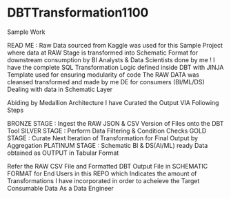 # DBTTransformation1100
Sample Work 

READ ME :
Raw Data sourced from Kaggle was used for this Sample Project where data at RAW Stage is transformed into Schematic Format for downstream consumption by BI Analysts & Data Scientists done by me ! 
I have the complete SQL Transformation Logic defined inside DBT with JINJA Template used for ensuring modularity of code The RAW DATA was cleansed transformed and made by me DE for consumers (BI/ML/DS)
Dealing with data in Schematic Layer 

Abiding by Medallion Architecture I have Curated the Output VIA Following Steps 

BRONZE STAGE : Ingest the RAW JSON & CSV Version of Files onto the DBT Tool
SILVER STAGE : Perform Data Filtering & Condition Checks 
GOLD STAGE : Curate Next Iteration of Transformation for Final Output by Aggregation 
PLATINUM STAGE : Schematic BI & DS(AI/ML) ready Data obtained as OUTPUT in Tabular Format 


Refer the RAW CSV File and Formatted DBT Output File in SCHEMATIC FORMAT for End Users in this REPO which Indicates the amount of Transformations I have incorporated in order to acheieve the Target Consumable Data 
As a Data Engineer 
